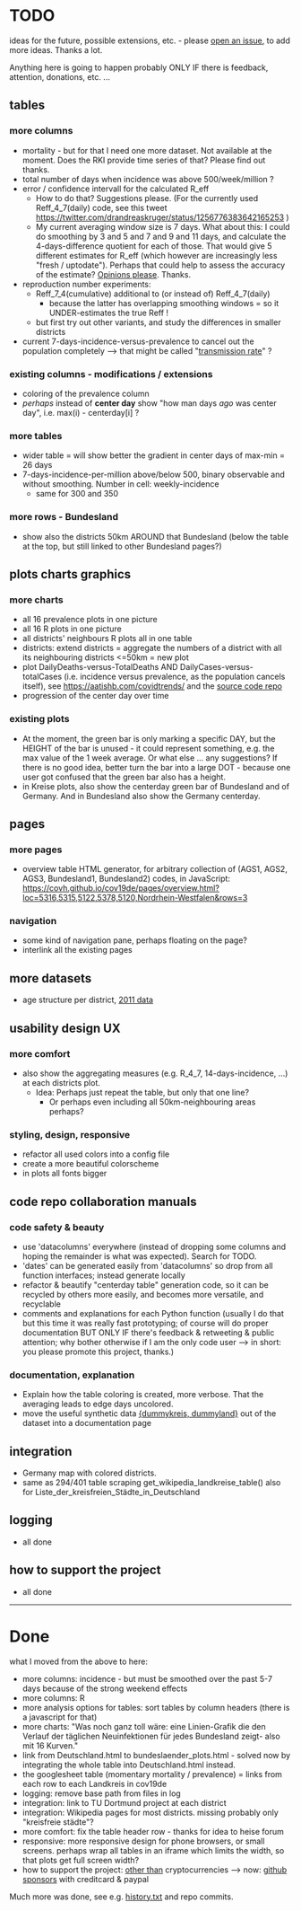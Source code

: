 # TODO
ideas for the future, possible extensions, etc. - please [open an issue](https://github.com/covh/cov19de/issues), to add more ideas. Thanks a lot.

Anything here is going to happen probably ONLY IF there is feedback, attention, donations, etc. ...

## tables

### more columns
* mortality - but for that I need one more dataset. Not available at the moment. Does the RKI provide time series of that? Please find out thanks.
* total number of days when incidence was above 500/week/million ?
* error / confidence intervall for the calculated R_eff
  * How to do that? Suggestions please. (For the currently used Reff_4_7(daily) code, see this tweet https://twitter.com/drandreaskruger/status/1256776383642165253 )
  * My current averaging window size is 7 days. What about this: I could do smoothing by 3 and 5 and 7 and 9 and 11 days, and calculate the 4-days-difference quotient for each of those. That would give 5 different estimates for R_eff (which however are increasingly less "fresh / uptodate"). Perhaps that could help to assess the accuracy of the estimate? [Opinions please](https://github.com/covh/cov19de/issues). Thanks.
* reproduction number experiments:
  * Reff_7_4(cumulative) additional to (or instead of) Reff_4_7(daily) 
    * because the latter has overlapping smoothing windows = so it UNDER-estimates the true Reff !
  * but first try out other variants, and study the differences in smaller districts  
* current 7-days-incidence-versus-prevalence to cancel out the population completely --> that might be called "[transmission rate](https://www.google.com/search?ei=WGO6XvzIHsmZsAfs6JzACw&q=%22incidence+divided+by+prevalence%22+epidemiology)" ?


### existing columns - modifications / extensions
* coloring of the prevalence column
* *perhaps* instead of **center day** show "how man days *ago* was center day", i.e. max(i) - centerday[i] ?
 
### more tables
* wider table = will show better the gradient in center days of max-min = 26 days 
* 7-days-incidence-per-million above/below 500, binary observable and without smoothing. Number in cell: weekly-incidence
  * same for 300 and 350
  
### more rows - Bundesland
* show also the districts 50km AROUND that Bundesland (below the table at the top, but still linked to other Bundesland pages?)


## plots charts graphics

### more charts
* all 16 prevalence plots in one picture
* all 16 R plots in one picture
* all districts' neighbours R plots all in one table
* districts: extend districts = aggregate the numbers of a district with all its neighbouring districts <=50km = new plot
* plot DailyDeaths-versus-TotalDeaths AND DailyCases-versus-totalCases (i.e. incidence versus prevalence, as the population cancels itself), see https://aatishb.com/covidtrends/ and the [source code repo](https://github.com/aatishb/covidtrends/blob/master/vue-definitions.js#L321-L324)
* progression of the center day over time 

### existing plots
* At the moment, the green bar is only marking a specific DAY, but the HEIGHT of the bar is unused - it could represent something, e.g. the max value of the 1 week average. Or what else ... any suggestions?  If there is no good idea, better turn the bar into a large DOT - because one user got confused that the green bar also has a height.    
* in Kreise plots, also show the centerday green bar of Bundesland and of Germany. And in Bundesland also show the Germany centerday.


## pages

### more pages
* overview table HTML generator, for arbitrary collection of (AGS1, AGS2, AGS3, Bundesland1, Bundesland2) codes, in JavaScript: https://covh.github.io/cov19de/pages/overview.html?loc=5316,5315,5122,5378,5120,Nordrhein-Westfalen&rows=3 

### navigation
* some kind of navigation pane, perhaps floating on the page?
* interlink all the existing pages

## more datasets
* age structure per district, [2011 data](https://www.govdata.de/daten/-/details/stlae-service-12111-21-02-4)


## usability design UX

### more comfort
* also show the aggregating measures (e.g. R_4_7, 14-days-incidence, ...) at each districts plot. 
  * Idea: Perhaps just repeat the table, but only that one line? 
     * Or perhaps even including all 50km-neighbouring areas perhaps?

### styling, design, responsive
* refactor all used colors into a config file  
* create a more beautiful colorscheme  
* in plots all fonts bigger 

## code repo collaboration manuals

### code safety & beauty
* use 'datacolumns' everywhere (instead of dropping some columns and hoping the remainder is what was expected). Search for TODO.
* 'dates' can be generated easily from 'datacolumns' so drop from all function interfaces; instead generate locally 
* refactor & beautify "centerday table" generation code, so it can be recycled by others more easily, and becomes more versatile, and recyclable
* comments and explanations for each Python function (usually I do that but this time it was really fast prototyping; of course will do proper documentation BUT ONLY IF there's feedback & retweeting & public attention; why bother otherwise if I am the only code user --> in short: you please promote this project, thanks.)

### documentation, explanation
* Explain how the table coloring is created, more verbose. That the averaging leads to edge days uncolored. 
* move the useful synthetic data [{dummykreis, dummyland}](https://covh.github.io/cov19de/pages/Dummyland.html) out of the dataset into a documentation page


## integration
* Germany map with colored districts.
* same as 294/401 table scraping get_wikipedia_landkreise_table() also for Liste_der_kreisfreien_Städte_in_Deutschland 


## logging
* all done

## how to support the project
* all done

---

# Done
what I moved from the above to here:  

* more columns: incidence - but must be smoothed over the past 5-7 days because of the strong weekend effects 
* more columns: R
* more analysis options for tables: sort tables by column headers (there is a javascript for that)
* more charts: "Was noch ganz toll wäre: eine Linien-Grafik die den Verlauf der täglichen Neuinfektionen für jedes Bundesland zeigt- also mit 16 Kurven." 
* link from Deutschland.html to bundeslaender_plots.html - solved now by integrating the whole table into Deutschland.html instead.
* the googlesheet table (momentary mortality / prevalence) = links from each row to each Landkreis in cov19de
* logging: remove base path from files in log
* integration: link to TU Dortmund project at each district
* integration: Wikipedia pages for most districts. missing probably only "kreisfreie städte"?
* more comfort: fix the table header row - thanks for idea to heise forum
* responsive: more responsive design for phone browsers, or small screens. perhaps wrap all tables in an iframe which limits the width, so that plots get full screen width?  
* how to support the project: [other than](https://www.heise.de/forum/Telepolis/Kommentare/CoronaVirus-Landkreise-brauchen-nun-Aufmerksamkeit/Vielen-Dank-Kann-nicht-oft-genug-gepostet-werden/posting-36638281/show/) cryptocurrencies --> now: [github sponsors](https://github.com/sponsors/covh) with creditcard & paypal


Much more was done, see e.g. [history.txt](history.txt) and repo commits.


